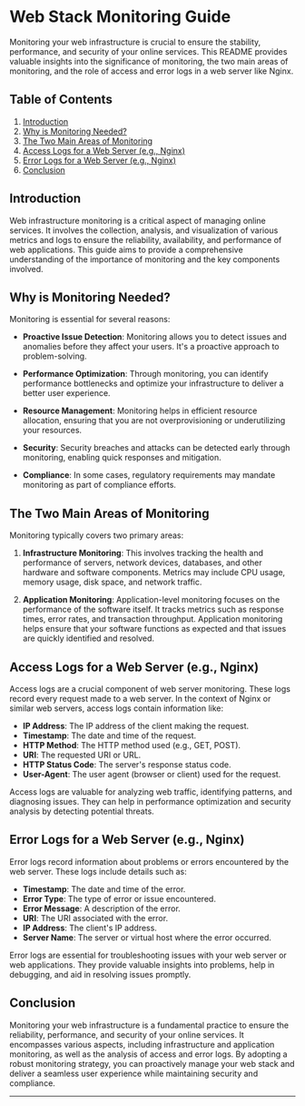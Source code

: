 # Web Stack Monitoring Guide

Monitoring your web infrastructure is crucial to ensure the stability, performance, and security of your online services. This README provides valuable insights into the significance of monitoring, the two main areas of monitoring, and the role of access and error logs in a web server like Nginx.

## Table of Contents

1. [Introduction](#introduction)
2. [Why is Monitoring Needed?](#why-is-monitoring-needed)
3. [The Two Main Areas of Monitoring](#the-two-main-areas-of-monitoring)
4. [Access Logs for a Web Server (e.g., Nginx)](#access-logs-for-a-web-server)
5. [Error Logs for a Web Server (e.g., Nginx)](#error-logs-for-a-web-server)
6. [Conclusion](#conclusion)

## Introduction

Web infrastructure monitoring is a critical aspect of managing online services. It involves the collection, analysis, and visualization of various metrics and logs to ensure the reliability, availability, and performance of web applications. This guide aims to provide a comprehensive understanding of the importance of monitoring and the key components involved.

## Why is Monitoring Needed?

Monitoring is essential for several reasons:

- **Proactive Issue Detection**: Monitoring allows you to detect issues and anomalies before they affect your users. It's a proactive approach to problem-solving.

- **Performance Optimization**: Through monitoring, you can identify performance bottlenecks and optimize your infrastructure to deliver a better user experience.

- **Resource Management**: Monitoring helps in efficient resource allocation, ensuring that you are not overprovisioning or underutilizing your resources.

- **Security**: Security breaches and attacks can be detected early through monitoring, enabling quick responses and mitigation.

- **Compliance**: In some cases, regulatory requirements may mandate monitoring as part of compliance efforts.

## The Two Main Areas of Monitoring

Monitoring typically covers two primary areas:

1. **Infrastructure Monitoring**: This involves tracking the health and performance of servers, network devices, databases, and other hardware and software components. Metrics may include CPU usage, memory usage, disk space, and network traffic.

2. **Application Monitoring**: Application-level monitoring focuses on the performance of the software itself. It tracks metrics such as response times, error rates, and transaction throughput. Application monitoring helps ensure that your software functions as expected and that issues are quickly identified and resolved.

## Access Logs for a Web Server (e.g., Nginx)

Access logs are a crucial component of web server monitoring. These logs record every request made to a web server. In the context of Nginx or similar web servers, access logs contain information like:

- **IP Address**: The IP address of the client making the request.
- **Timestamp**: The date and time of the request.
- **HTTP Method**: The HTTP method used (e.g., GET, POST).
- **URI**: The requested URI or URL.
- **HTTP Status Code**: The server's response status code.
- **User-Agent**: The user agent (browser or client) used for the request.

Access logs are valuable for analyzing web traffic, identifying patterns, and diagnosing issues. They can help in performance optimization and security analysis by detecting potential threats.

## Error Logs for a Web Server (e.g., Nginx)

Error logs record information about problems or errors encountered by the web server. These logs include details such as:

- **Timestamp**: The date and time of the error.
- **Error Type**: The type of error or issue encountered.
- **Error Message**: A description of the error.
- **URI**: The URI associated with the error.
- **IP Address**: The client's IP address.
- **Server Name**: The server or virtual host where the error occurred.

Error logs are essential for troubleshooting issues with your web server or web applications. They provide valuable insights into problems, help in debugging, and aid in resolving issues promptly.

## Conclusion

Monitoring your web infrastructure is a fundamental practice to ensure the reliability, performance, and security of your online services. It encompasses various aspects, including infrastructure and application monitoring, as well as the analysis of access and error logs. By adopting a robust monitoring strategy, you can proactively manage your web stack and deliver a seamless user experience while maintaining security and compliance.

---
